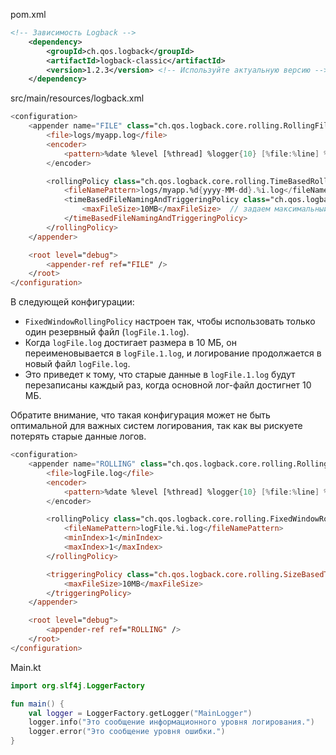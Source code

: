 
pom.xml
```xml
<!-- Зависимость Logback -->
    <dependency>
        <groupId>ch.qos.logback</groupId>
        <artifactId>logback-classic</artifactId>
        <version>1.2.3</version> <!-- Используйте актуальную версию -->
    </dependency>
```

src/main/resources/logback.xml
```kotlin
<configuration>
    <appender name="FILE" class="ch.qos.logback.core.rolling.RollingFileAppender">
        <file>logs/myapp.log</file>
        <encoder>
            <pattern>%date %level [%thread] %logger{10} [%file:%line] %msg%n</pattern>
        </encoder>

        <rollingPolicy class="ch.qos.logback.core.rolling.TimeBasedRollingPolicy">
            <fileNamePattern>logs/myapp.%d{yyyy-MM-dd}.%i.log</fileNamePattern>
            <timeBasedFileNamingAndTriggeringPolicy class="ch.qos.logback.core.rolling.SizeAndTimeBasedFNATP">
                <maxFileSize>10MB</maxFileSize>  // задаем максимальный размера файла логов в 10 Мб
            </timeBasedFileNamingAndTriggeringPolicy>
        </rollingPolicy>
    </appender>

    <root level="debug">
        <appender-ref ref="FILE" />
    </root>
</configuration>
```

В следующей конфигурации:
- `FixedWindowRollingPolicy` настроен так, чтобы использовать только один резервный файл (`logFile.1.log`).
- Когда `logFile.log` достигает размера в 10 МБ, он переименовывается в `logFile.1.log`, и логирование продолжается в новый файл `logFile.log`.
- Это приведет к тому, что старые данные в `logFile.1.log` будут перезаписаны каждый раз, когда основной лог-файл достигнет 10 МБ.

Обратите внимание, что такая конфигурация может не быть оптимальной для важных систем логирования, так как вы рискуете потерять старые данные логов.

```kotlin
<configuration>
    <appender name="ROLLING" class="ch.qos.logback.core.rolling.RollingFileAppender">
        <file>logFile.log</file>
        <encoder>
            <pattern>%date %level [%thread] %logger{10} [%file:%line] %msg%n</pattern>
        </encoder>

        <rollingPolicy class="ch.qos.logback.core.rolling.FixedWindowRollingPolicy">
            <fileNamePattern>logFile.%i.log</fileNamePattern>
            <minIndex>1</minIndex>
            <maxIndex>1</maxIndex>
        </rollingPolicy>

        <triggeringPolicy class="ch.qos.logback.core.rolling.SizeBasedTriggeringPolicy">
            <maxFileSize>10MB</maxFileSize>
        </triggeringPolicy>
    </appender>

    <root level="debug">
        <appender-ref ref="ROLLING" />
    </root>
</configuration>
```

Main.kt
```kotlin
import org.slf4j.LoggerFactory

fun main() {
    val logger = LoggerFactory.getLogger("MainLogger")
    logger.info("Это сообщение информационного уровня логирования.")
    logger.error("Это сообщение уровня ошибки.")
}
```


